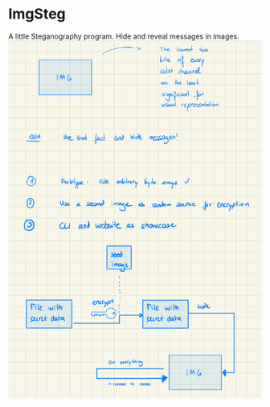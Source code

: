 # ImgSteg

A little Steganography program.
Hide and reveal messages in images.
![concept](concept.png)

